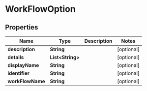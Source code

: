

# WorkFlowOption


## Properties

| Name | Type | Description | Notes |
|------------ | ------------- | ------------- | -------------|
|**description** | **String** |  |  [optional] |
|**details** | **List&lt;String&gt;** |  |  [optional] |
|**displayName** | **String** |  |  [optional] |
|**identifier** | **String** |  |  [optional] |
|**workFlowName** | **String** |  |  [optional] |



